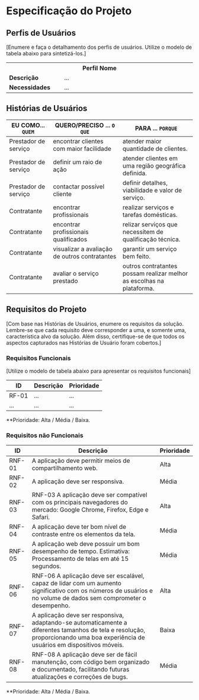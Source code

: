 # Especificação do Projeto

## Perfis de Usuários

[Enumere e faça o detalhamento dos perfis de usuários. Utilize o modelo de tabela abaixo para sintetizá-los.]

<table>
<tbody>
<tr align=center>
<th colspan="2">Perfil Nome </th>
</tr>
<tr>
<td width="150px"><b>Descrição</b></td>
<td width="600px">...</td>
</tr>
<tr>
<td><b>Necessidades</b></td>
<td>...</td>
</tr>
</tbody>
</table>


## Histórias de Usuários

|EU COMO... `QUEM`   | QUERO/PRECISO ... `O QUE` |PARA ... `PORQUE`                 |
|--------------------|---------------------------|----------------------------------|
| Prestador de serviço | encontrar clientes com maior facilidade | atender maior quantidade de clientes. |        
| Prestador de serviço | definir um raio de ação | atender clientes em uma região geográfica definida. |
| Prestador de serviço | contactar possível cliente | definir detalhes, viabilidade e valor de serviço. |
| Contratante | encontrar profissionais | realizar serviços e tarefas domésticas. |
| Contratante | encontrar profissionais qualificados | relizar serviços que necessitem de qualificação técnica. |
| Contratante | visualizar a avaliação de outros contratantes | garantir um serviço bem feito.| 
| Contratante | avaliar o serviço prestado | outros contratantes possam realizar melhor as escolhas na plataforma. |


## Requisitos do Projeto

[Com base nas Histórias de Usuários, enumere os requisitos da solução. Lembre-se que cada requisito deve corresponder a uma, e somente uma, característica alvo da solução. Além disso, certifique-se de que todos os aspectos capturados nas Histórias de Usuário foram cobertos.]

### Requisitos Funcionais

[Utilize o modelo de tabela abaixo para apresentar os requisitos funcionais]

|ID    | Descrição                | Prioridade |
|-------|---------------------------------|----|
| RF-01 |  ...                    | ...   | 
|  ...  |  ...                    | ...   |

**Prioridade: Alta / Média / Baixa. 


### Requisitos não Funcionais

|ID      | Descrição               |Prioridade |
|--------|-------------------------|----|
| RNF-01 | A aplicação deve permitir meios de compartilhamento web. | Alta |
| RNF-02 | A aplicação deve ser responsiva. | Média |
| RNF-03 | RNF-03	A aplicação deve ser compatível com os principais navegadores do mercado: Google Chrome, Firefox, Edge e Safari. |	Alta |
| RNF-04 | A aplicação deve ter bom nível de contraste entre os elementos da tela. | Média |
| RNF-05 | A aplicação web deve possuir um bom desempenho de tempo. Estimativa: Processamento de telas em até 15 segundos. | Média |
| RNF-06 | RNF-06	A aplicação deve ser escalável, capaz de lidar com um aumento significativo com os números de usuários e no volume de dados sem comprometer o desempenho. |	Alta |
| RNF-07 | A aplicação deve ser responsiva, adaptando-se automaticamente a diferentes tamanhos de tela e resolução, proporcionando uma boa experiência de usuários em dispositivos móveis. | Baixa |
| RNF-08 | RNF-08	A aplicação deve ser de fácil manutenção, com código bem organizado e documentado, facilitando futuras atualizações e correções de bugs. |	Média |
 
**Prioridade: Alta / Média / Baixa. 

